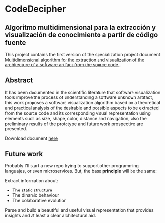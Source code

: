 # CodeDecipher

## Algoritmo multidimensional para la extracción y visualización de conocimiento a partir de código fuente

This project contains the first version of the specialization project document [
Multidimensional algorithm for the extraction and visualization of the architecture of a software artifact from the source code
](http://repository.udistrital.edu.co/handle/11349/15776). 

## Abstract

It has been documented in the scientific literature that software visualization tools improve the process of understanding a software unknown artifact, this work proposes a software visualization algorithm based on a theoretical and practical analysis of the desirable and possible aspects to be extracted from the source code and its corresponding visual representation using elements such as size, shape, color, distance and navigation, also the preliminary results of the prototype and future work prospective are presented.

Download document [here](http://repository.udistrital.edu.co/bitstream/11349/15776/1/CasallasMalaverRaulFernando2019.pdf)

## Future work

Probably I'll start a new repo trying to support other programming languajes, or even microservices. But, the base **principle** will be the same:

Extract information about:

* The static structure
* The dinamic behaviour
* The colaborative evolution

Parse and build a beautiful and useful visual representation that provides insights and at least a clear architectural aid.





